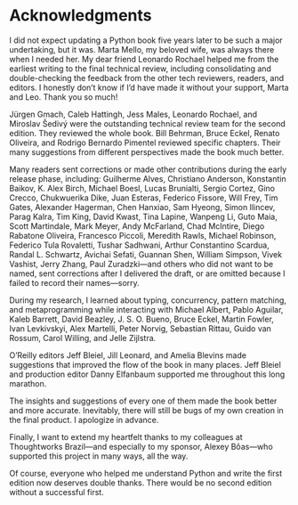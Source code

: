 # Acknowledgments

I did not expect updating a Python book five years later to be such a major undertaking, but it was. Marta Mello, my beloved wife, was always there when I needed her. My dear friend Leonardo Rochael helped me from the earliest writing to the final technical review, including consolidating and double-checking the feedback from the other tech reviewers, readers, and editors. I honestly don’t know if I’d have made it without your support, Marta and Leo. Thank you so much!

Jürgen Gmach, Caleb Hattingh, Jess Males, Leonardo Rochael, and Miroslav Šedivý were the outstanding technical review team for the second edition. They reviewed the whole book. Bill Behrman, Bruce Eckel, Renato Oliveira, and Rodrigo Bernardo Pimentel reviewed specific chapters. Their many suggestions from different perspectives made the book much better.

Many readers sent corrections or made other contributions during the early release phase, including: Guilherme Alves, Christiano Anderson, Konstantin Baikov, K. Alex Birch, Michael Boesl, Lucas Brunialti, Sergio Cortez, Gino Crecco, Chukwuerika Dike, Juan Esteras, Federico Fissore, Will Frey, Tim Gates, Alexander Hagerman, Chen Hanxiao, Sam Hyeong, Simon Ilincev, Parag Kalra, Tim King, David Kwast, Tina Lapine, Wanpeng Li, Guto Maia, Scott Martindale, Mark Meyer, Andy McFarland, Chad McIntire, Diego Rabatone Oliveira, Francesco Piccoli, Meredith Rawls, Michael Robinson, Federico Tula Rovaletti, Tushar Sadhwani, Arthur Constantino Scardua, Randal L. Schwartz, Avichai Sefati, Guannan Shen, William Simpson, Vivek Vashist, Jerry Zhang, Paul Zuradzki—and others who did not want to be named, sent corrections after I delivered the draft, or are omitted because I failed to record their names—sorry.

During my research, I learned about typing, concurrency, pattern matching, and metaprogramming while interacting with Michael Albert, Pablo Aguilar, Kaleb Barrett, David Beazley, J. S. O. Bueno, Bruce Eckel, Martin Fowler, Ivan Levkivskyi, Alex Martelli, Peter Norvig, Sebastian Rittau, Guido van Rossum, Carol Willing, and Jelle Zijlstra.

O’Reilly editors Jeff Bleiel, Jill Leonard, and Amelia Blevins made suggestions that improved the flow of the book in many places. Jeff Bleiel and production editor Danny Elfanbaum supported me throughout this long marathon.

The insights and suggestions of every one of them made the book better and more accurate. Inevitably, there will still be bugs of my own creation in the final product. I apologize in advance.

Finally, I want to extend my heartfelt thanks to my colleagues at Thoughtworks Brazil—and especially to my sponsor, Alexey Bôas—who supported this project in many ways, all the way.

Of course, everyone who helped me understand Python and write the first edition now deserves double thanks. There would be no second edition without a successful first.